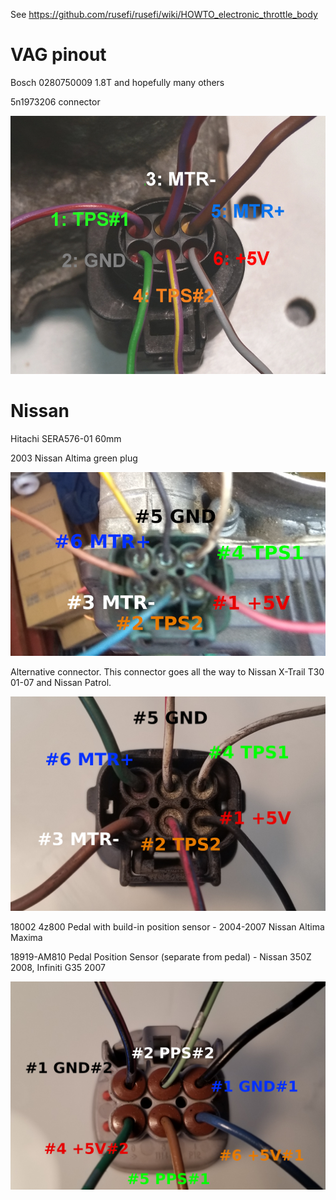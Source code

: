See https://github.com/rusefi/rusefi/wiki/HOWTO_electronic_throttle_body

# VAG pinout
Bosch 0280750009 1.8T and hopefully many others 

5n1973206 connector

![x](oem_docs/VAG/Bosch_0280750009_pinout.jpg)

# Nissan

Hitachi SERA576-01 60mm

2003 Nissan Altima green plug

![x](oem_docs/Nissan/Hitachi-SERA576-01-2003-Nissan-Altima.png)

Alternative connector. This connector goes all the way to Nissan X-Trail T30 01-07 and Nissan Patrol.

![x](oem_docs/Nissan/Hitachi_60mm_ETB.jpg)
 
 
18002 4z800 Pedal with build-in position sensor - 2004-2007 Nissan Altima Maxima
 
18919-AM810 Pedal Position Sensor (separate from pedal) - Nissan 350Z 2008, Infiniti G35 2007

![x](oem_docs/Nissan/18919-AM810-pinout.jpg)